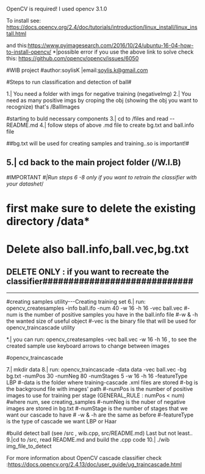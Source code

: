 OpenCV is required! 
I used opencv 3.1.0

To install see: https://docs.opencv.org/2.4/doc/tutorials/introduction/linux_install/linux_install.html

and this:https://www.pyimagesearch.com/2016/10/24/ubuntu-16-04-how-to-install-opencv/ 
	*|possible error if you use the above link to solve check this: https://github.com/opencv/opencv/issues/6050

#WIB project
#author:soylisK |email:soylis.k@gmail.com


#Steps to run classification and detection of ball#

 1.| You need a folder with imgs for negative training  (negativeImg)
 2.| You need as many positive imgs by croping the obj (showing the obj you want to recognize) that's /BallImages

#starting to buld necessary components
 3.| cd to /files and read --README.md
 4.| follow steps of above .md file to create bg.txt and ball.info file

##bg.txt will be used for creating samples and training..so is important!#

 5.| cd back to the main project folder (/W.I.B)
------------------------------------------------------------------------------------------
#IMPORTANT
#*|Run steps 6 -8 only if you want to retrain the classifier with your datashet*/
# first make sure to delete the existing directory /data*
# Delete also ball.info,ball.vec,bg.txt 
## DELETE ONLY : if you want to recreate the classifier#############################
------------------------------------------------------------------------------------------

#creating samples utility---Creating training set
 6.| run: opencv_createsamples  -info ball.ifo  -num 40 -w 16 -h 16 -vec ball.vec
	#-num is the number of positive samples you have in the ball.info file
	#-w & -h the wanted size of useful object
	#-vec is the binary file that will be used for opencv_traincascade utility

 *.| you can run: opencv_createsamples  -vec ball.vec -w 16 -h 16 , to see the created sample use keyboard arrows to change between images

#opencv_traincascade

 7.| mkdir data
 8.| run: opencv_traincascade -data data -vec ball.vec -bg bg.txt -numPos 30 -numNeg 80 -numStages 5 -w 16 -h 16 -featureType LBP
	#-data is the folder where training-cascade .xml files are stored
	#-bg is the background file with images' path
	#-numPos is the number of positive images to use for training per stage (GENERAL_RULE : numPos < num) #where num, see creating_samples
	#-numNeg is the nuber of negative images are stored in bg.txt
	#-numStage is the number of stages that we want our cascade to have
	# -w & -h are the same as before
	#-featureType is the type of cascade we want LBP or Haar


#build detect ball (see /src , wib.cpp, src/README.md)
Last but not least..
 9.|cd to /src, read README.md and build the .cpp code
10.| ./wib img_file_to_detect
 


For more information about OpenCV cascade classifier check :https://docs.opencv.org/2.4.13/doc/user_guide/ug_traincascade.html
